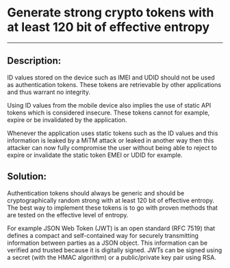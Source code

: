 # Generate strong crypto tokens with at least 120 bit of effective entropy
-------

## Description:

ID values stored on the device such as IMEI and UDID should not be used as authentication tokens. 
These tokens are retrievable by other applications and thus warrant no integrity.
 
Using ID values from the mobile device also implies the use of static API tokens which is considered
insecure. These tokens cannot for example, expire or be invalidated by the application.
 
Whenever the application uses static tokens such as the ID values and this information is leaked by
a MiTM attack or leaked in another way then this attacker can now fully compromise the user without 
being able to reject to expire or invalidate the static token EMEI or UDID for example. 

## Solution:

Authentication tokens should always be generic and should be cryptographically random strong 
with at least 120 bit of effective entropy. The best way to implement these tokens is to
go with proven methods that are tested on the effective level of entropy.

For example JSON Web Token (JWT) is an open standard (RFC 7519) that defines a compact and 
self-contained way for securely transmitting information between parties as a JSON object. 
This information can be verified and trusted because it is digitally signed. JWTs can be 
signed using a secret (with the HMAC algorithm) or a public/private key pair using RSA. 

